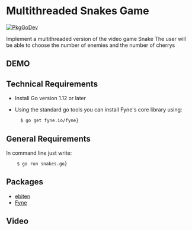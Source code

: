 Multithreaded Snakes Game
=========================

[![PkgGoDev](https://pkg.go.dev/badge/github.com/luisenamm/APProyecto)](https://pkg.go.dev/github.com/luisenamm/APProyecto)

Implement a multithreaded version of the video game Snake
The user will be able to choose the number of enemies and the number of cherrys 

DEMO
----------------------



Technical Requirements
----------------------
- Install Go version 1.12 or later
- Using the standard go tools you can install Fyne's core library using:
        
        $ go get fyne.io/fyne}
        

General Requirements
--------------------
In command line just write:

        $ go run snakes.go}
  
  
Packages
-------------------- 
 * [ebiten](https://pkg.go.dev/github.com/hajimehoshi/ebiten/v2)
 * [Fyne](https://pkg.go.dev/fyne.io/fyne?readme=expanded#Canvas)

Video
------------




